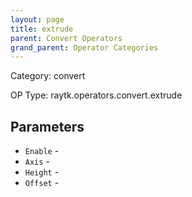 ```yaml
---
layout: page
title: extrude
parent: Convert Operators
grand_parent: Operator Categories
---
```


Category: convert

OP Type: raytk.operators.convert.extrude

## Parameters

* `Enable` - 
* `Axis` - 
* `Height` - 
* `Offset` -
